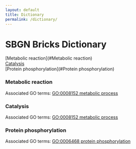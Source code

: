 ```yaml
---
layout: default
title: Dictionary
permalink: /dictionary/
---
```


# SBGN Bricks Dictionary

[Metabolic reaction](#Metabolic reaction)  
[Catalysis](#Catalysis)  
[Protein phosphorylation](#Protein phosphorylation)  

### Metabolic reaction 
Associated GO terms: [GO:0008152 metabolic process](http://amigo.geneontology.org/amigo/term/GO:0008152)

### Catalysis 
Associated GO terms: [GO:0008152 metabolic process](http://amigo.geneontology.org/amigo/term/GO:0003824)

### Protein phosphorylation
Associated GO terms: [GO:0006468 protein phosphorylation](http://amigo.geneontology.org/amigo/term/GO:0006468)
